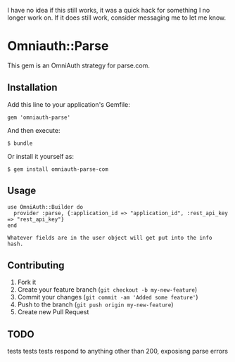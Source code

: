 I have no idea if this still works, it was a quick hack for something I no longer work on. If it does still work, consider messaging me to let me know.


# Omniauth::Parse


This gem is an OmniAuth strategy for parse.com.
## Installation

Add this line to your application's Gemfile:

    gem 'omniauth-parse'

And then execute:

    $ bundle

Or install it yourself as:

    $ gem install omniauth-parse-com

## Usage

    use OmniAuth::Builder do
      provider :parse, {:application_id => "application_id", :rest_api_key => "rest_api_key"}
    end

    Whatever fields are in the user object will get put into the info hash.
## Contributing

1. Fork it
2. Create your feature branch (`git checkout -b my-new-feature`)
3. Commit your changes (`git commit -am 'Added some feature'`)
4. Push to the branch (`git push origin my-new-feature`)
5. Create new Pull Request

## TODO
tests tests tests
respond to anything other than 200, exposisng parse errors
